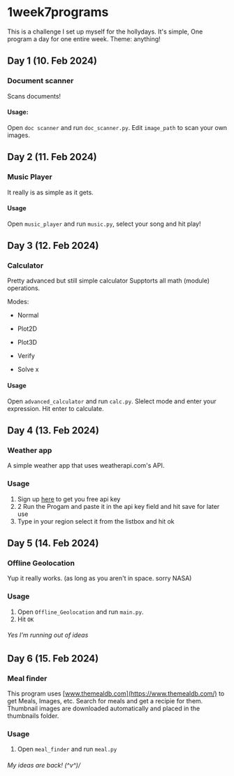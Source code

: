 # 1week7programs

This is a challenge I set up myself for the hollydays. It's simple, One program a day for one entire week. 
Theme: anything!


## Day 1 (10. Feb 2024)
### Document scanner
Scans documents! 

#### Usage:

Open `doc scanner` and run `doc_scanner.py`. Edit `image_path` to scan your own images.


## Day 2 (11. Feb 2024)
### Music Player
It really is as simple as it gets.

#### Usage
Open `music_player` and run `music.py`, select your song and hit play!

## Day 3 (12. Feb 2024)
### Calculator
Pretty advanced but still simple calculator
Supptorts all math (module) operations.

Modes:

- Normal

- Plot2D

- Plot3D

- Verify

- Solve x

#### Usage
Open `advanced_calculator` and run `calc.py`.
Slelect mode and enter your expression. Hit enter to calculate.

## Day 4 (13. Feb 2024)
### Weather app
A simple weather app that uses weatherapi.com's API.
### Usage
1. Sign up [here](https://www.weatherapi.com/signup.aspx) to get you free api key
2. 2 Run the Progam and paste it in the api key field and hit save for later use
3. Type in your region select it from the listbox and hit ok
   
## Day 5 (14. Feb 2024)
### Offline Geolocation
Yup it really works. (as long as you aren't in space. sorry NASA)
### Usage
1. Open `Offline_Geolocation` and run `main.py`.
2. Hit `OK`

###### Yes I'm running out of ideas

## Day 6 (15. Feb 2024)
### Meal finder
This program uses [www.themealdb.com](https://www.themealdb.com/) to get Meals, Images, etc.
Search for meals and get a recipie for them. Thumbnail images are downloaded automatically and placed in the thumbnails folder.

### Usage
1. Open `meal_finder` and run `meal.py`

###### My ideas are back! \(^v^)/